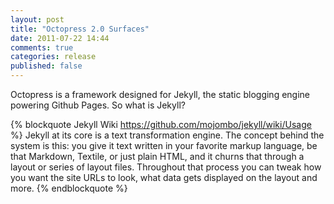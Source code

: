 ```yaml
---
layout: post
title: "Octopress 2.0 Surfaces"
date: 2011-07-22 14:44
comments: true
categories: release
published: false
---
```


Octopress is a framework designed for Jekyll, the static blogging engine powering Github Pages. So what is Jekyll?

{% blockquote Jekyll Wiki https://github.com/mojombo/jekyll/wiki/Usage %}
Jekyll at its core is a text transformation engine. The concept behind the system is this: you give it text written in your favorite markup language, be that Markdown, Textile, or just plain HTML, and it churns that through a layout or series of layout files. Throughout that process you can tweak how you want the site URLs to look, what data gets displayed on the layout and more.
{% endblockquote %}


